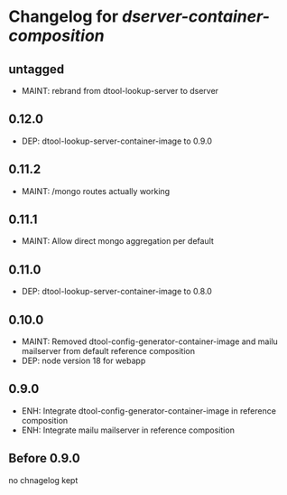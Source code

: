# Changelog for *dserver-container-composition*

## untagged

- MAINT: rebrand from dtool-lookup-server to dserver

## 0.12.0

- DEP: dtool-lookup-server-container-image to 0.9.0

## 0.11.2

- MAINT: /mongo routes actually working

## 0.11.1

- MAINT: Allow direct mongo aggregation per default

## 0.11.0

- DEP: dtool-lookup-server-container-image to 0.8.0

## 0.10.0

- MAINT: Removed dtool-config-generator-container-image and mailu mailserver from default reference composition
- DEP: node version 18 for webapp

## 0.9.0

- ENH: Integrate dtool-config-generator-container-image in reference composition
- ENH: Integrate mailu mailserver in reference composition

## Before 0.9.0

no chnagelog kept
